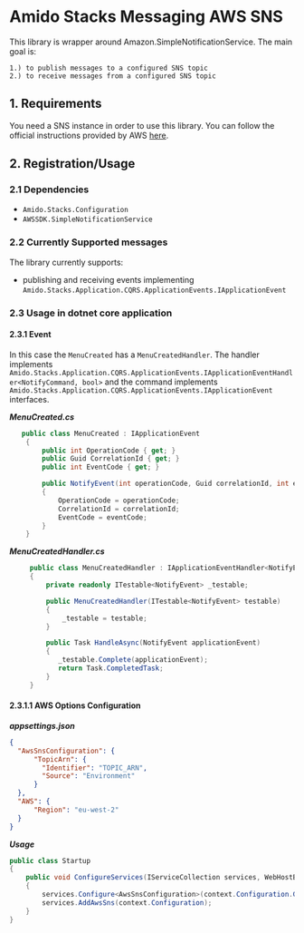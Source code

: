 # Amido Stacks Messaging AWS SNS

This library is wrapper around Amazon.SimpleNotificationService.
The main goal is:

    1.) to publish messages to a configured SNS topic
    2.) to receive messages from a configured SNS topic

## 1. Requirements

You need a SNS instance in order to use this library. You can follow the official instructions provided by AWS [here](https://docs.aws.amazon.com/sdk-for-net/v3/developer-guide/sns-apis-intro.html).

## 2. Registration/Usage

### 2.1 Dependencies
- `Amido.Stacks.Configuration`
- `AWSSDK.SimpleNotificationService`

### 2.2 Currently Supported messages

The library currently supports:
- publishing and receiving events implementing `Amido.Stacks.Application.CQRS.ApplicationEvents.IApplicationEvent`

### 2.3 Usage in dotnet core application

#### 2.3.1 Event
In this case the `MenuCreated` has a `MenuCreatedHandler`. The handler implements
`Amido.Stacks.Application.CQRS.ApplicationEvents.IApplicationEventHandler<NotifyCommand, bool>` and the command implements
`Amido.Stacks.Application.CQRS.ApplicationEvents.IApplicationEvent` interfaces.

***MenuCreated.cs***

```cs
   public class MenuCreated : IApplicationEvent
    {
        public int OperationCode { get; }
        public Guid CorrelationId { get; }
        public int EventCode { get; }

        public NotifyEvent(int operationCode, Guid correlationId, int eventCode)
        {
            OperationCode = operationCode;
            CorrelationId = correlationId;
            EventCode = eventCode;
        }
    }
```

***MenuCreatedHandler.cs***

```cs
     public class MenuCreatedHandler : IApplicationEventHandler<NotifyEvent>
     {
         private readonly ITestable<NotifyEvent> _testable;

         public MenuCreatedHandler(ITestable<NotifyEvent> testable)
         {
             _testable = testable;
         }

         public Task HandleAsync(NotifyEvent applicationEvent)
         {
            _testable.Complete(applicationEvent);
            return Task.CompletedTask;
         }
     }
```
#### 2.3.1.1 AWS Options Configuration

***appsettings.json***

```json
{
  "AwsSnsConfiguration": {
      "TopicArn": {
        "Identifier": "TOPIC_ARN",
        "Source": "Environment"
      }
  },
  "AWS": {
      "Region": "eu-west-2" 
  }
}
```

***Usage***

```cs
public class Startup
{
    public void ConfigureServices(IServiceCollection services, WebHostBuilderContext context)
    {
        services.Configure<AwsSnsConfiguration>(context.Configuration.GetSection("AwsSnsConfiguration"));
        services.AddAwsSns(context.Configuration);
    }
}
```